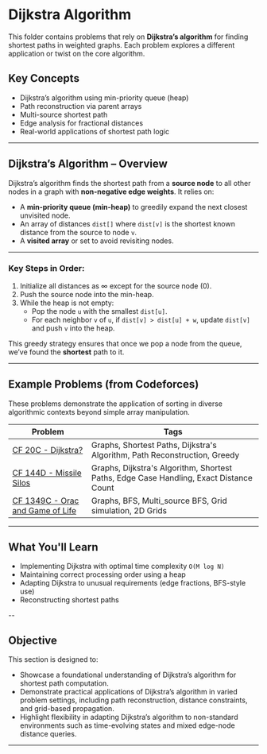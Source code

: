 # Dijkstra Algorithm
 This folder contains problems that rely on **Dijkstra’s algorithm** for finding shortest paths in weighted graphs. Each problem explores a different application or twist on the core algorithm.

## Key Concepts
- Dijkstra’s algorithm using min-priority queue (heap)
- Path reconstruction via parent arrays
- Multi-source shortest path
- Edge analysis for fractional distances
- Real-world applications of shortest path logic

---

## Dijkstra’s Algorithm – Overview

Dijkstra’s algorithm finds the shortest path from a **source node** to all other nodes in a graph with **non-negative edge weights**. It relies on:

- A **min-priority queue (min-heap)** to greedily expand the next closest unvisited node.
- An array of distances `dist[]` where `dist[v]` is the shortest known distance from the source to node `v`.
- A **visited array** or set to avoid revisiting nodes.

---

### Key Steps in Order:
1. Initialize all distances as ∞ except for the source node (0).
2. Push the source node into the min-heap.
3. While the heap is not empty:
   - Pop the node `u` with the smallest `dist[u]`.
   - For each neighbor `v` of `u`, if `dist[v] > dist[u] + w`, update `dist[v]` and push `v` into the heap.

This greedy strategy ensures that once we pop a node from the queue, we’ve found the **shortest** path to it.

---

## Example Problems (from Codeforces)

These problems demonstrate the application of sorting in diverse algorithmic contexts beyond simple array manipulation.

| Problem | Tags |
|--------|------|
| [CF 20C - Dijkstra?](https://codeforces.com/problemset/problem/20/C) | Graphs, Shortest Paths, Dijkstra's Algorithm, Path Reconstruction, Greedy |
| [CF 144D - Missile Silos](https://codeforces.com/problemset/problem/144/D) | Graphs, Dijkstra's Algorithm, Shortest Paths, Edge Case Handling, Exact Distance Count |
| [CF 1349C - Orac and Game of Life](https://codeforces.com/problemset/problem/1349/C) | Graphs, BFS, Multi_source BFS, Grid simulation, 2D Grids |

---

##  What You'll Learn

- Implementing Dijkstra with optimal time complexity `O(M log N)`
- Maintaining correct processing order using a heap
- Adapting Dijkstra to unusual requirements (edge fractions, BFS-style use)
- Reconstructing shortest paths

--

## Objective

This section is designed to:
- Showcase a foundational understanding of Dijkstra’s algorithm for shortest path computation.
- Demonstrate practical applications of Dijkstra’s algorithm in varied problem settings, including path reconstruction, distance constraints, and grid-based propagation.
- Highlight flexibility in adapting Dijkstra’s algorithm to non-standard environments such as time-evolving states and mixed edge-node distance queries.

---

